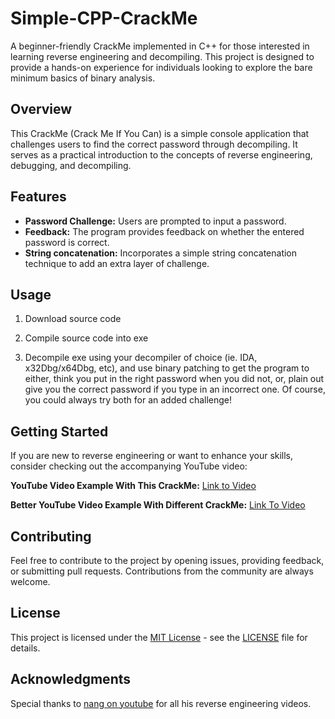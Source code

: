 # Simple-CPP-CrackMe

A beginner-friendly CrackMe implemented in C++ for those interested in learning reverse engineering and decompiling. This project is designed to provide a hands-on experience for individuals looking to explore the bare minimum basics of binary analysis.

## Overview

This CrackMe (Crack Me If You Can) is a simple console application that challenges users to find the correct password through decompiling. It serves as a practical introduction to the concepts of reverse engineering, debugging, and decompiling.

## Features

- **Password Challenge:** Users are prompted to input a password.
- **Feedback:** The program provides feedback on whether the entered password is correct.
- **String concatenation:** Incorporates a simple string concatenation technique to add an extra layer of challenge.

## Usage

1. Download source code

2. Compile source code into exe

3. Decompile exe using your decompiler of choice (ie. IDA, x32Dbg/x64Dbg, etc), and use binary patching to get the program to either, think you put in the right password when you did not, or, plain out give you the correct password if you type in an incorrect one. Of course, you could always try both for an added challenge!

## Getting Started

If you are new to reverse engineering or want to enhance your skills, consider checking out the accompanying YouTube video:

**YouTube Video Example With This CrackMe:** [Link to Video](https://youtu.be/6YX56bjgs7E)

**Better YouTube Video Example With Different CrackMe:** [Link To Video](https://www.youtube.com/watch?v=Wbm-a-7zc4g)

## Contributing

Feel free to contribute to the project by opening issues, providing feedback, or submitting pull requests. Contributions from the community are always welcome.

## License

This project is licensed under the [MIT License](LICENSE) - see the [LICENSE](LICENSE) file for details.

## Acknowledgments

Special thanks to [nang on youtube](https://www.youtube.com/@nang88) for all his reverse engineering videos.
